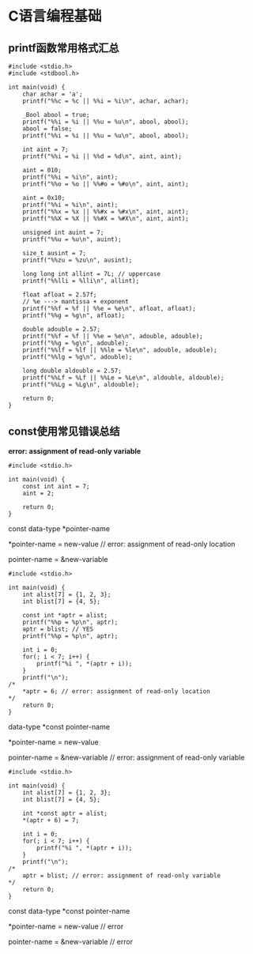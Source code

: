 # C语言编程基础


## printf函数常用格式汇总
```
#include <stdio.h>
#include <stdbool.h>

int main(void) {
    char achar = 'a';
    printf("%%c = %c || %%i = %i\n", achar, achar);

    _Bool abool = true;
    printf("%%i = %i || %%u = %u\n", abool, abool);
    abool = false;
    printf("%%i = %i || %%u = %u\n", abool, abool);

    int aint = 7;
    printf("%%i = %i || %%d = %d\n", aint, aint);

    aint = 010;
    printf("%%i = %i\n", aint);
    printf("%%o = %o || %%#o = %#o\n", aint, aint);

    aint = 0x10;
    printf("%%i = %i\n", aint);
    printf("%%x = %x || %%#x = %#x\n", aint, aint);
    printf("%%X = %X || %%#X = %#X\n", aint, aint);

    unsigned int auint = 7;
    printf("%%u = %u\n", auint);

    size_t ausint = 7;
    printf("%%zu = %zu\n", ausint);

    long long int allint = 7L; // uppercase
    printf("%%lli = %lli\n", allint);

    float afloat = 2.57f;
    // %e ---> mantissa + exponent
    printf("%%f = %f || %%e = %e\n", afloat, afloat);
    printf("%%g = %g\n", afloat);

    double adouble = 2.57;
    printf("%%f = %f || %%e = %e\n", adouble, adouble);
    printf("%%g = %g\n", adouble);
    printf("%%lf = %lf || %%le = %le\n", adouble, adouble);
    printf("%%lg = %g\n", adouble);

    long double aldouble = 2.57;
    printf("%%Lf = %Lf || %%Le = %Le\n", aldouble, aldouble);
    printf("%%Lg = %Lg\n", aldouble);

    return 0;
}
```

## const使用常见错误总结

**error: assignment of read-only variable**

```
#include <stdio.h>

int main(void) {
    const int aint = 7;
    aint = 2;

    return 0;
}
```

const data-type *pointer-name

*pointer-name = new-value // error: assignment of read-only location

pointer-name = &new-variable

```
#include <stdio.h>

int main(void) {
    int alist[7] = {1, 2, 3};
    int blist[7] = {4, 5};

    const int *aptr = alist;
    printf("%%p = %p\n", aptr);
    aptr = blist; // YES
    printf("%%p = %p\n", aptr);

    int i = 0;
    for(; i < 7; i++) {
        printf("%i ", *(aptr + i));
    }
    printf("\n");
/*
    *aptr = 6; // error: assignment of read-only location
*/
    return 0;
}
```

data-type *const pointer-name

*pointer-name = new-value

pointer-name = &new-variable // error: assignment of read-only variable

```
#include <stdio.h>

int main(void) {
    int alist[7] = {1, 2, 3};
    int blist[7] = {4, 5};

    int *const aptr = alist;
    *(aptr + 6) = 7;

    int i = 0;
    for(; i < 7; i++) {
        printf("%i ", *(aptr + i));
    }
    printf("\n");
/*
    aptr = blist; // error: assignment of read-only variable
*/
    return 0;
}
```

const data-type *const pointer-name

*pointer-name = new-value // error

pointer-name = &new-variable // error
